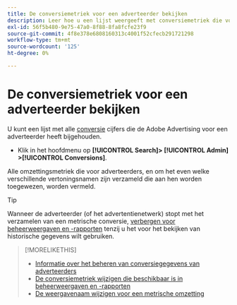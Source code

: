 ```yaml
---
title: De conversiemetriek voor een adverteerder bekijken
description: Leer hoe u een lijst weergeeft met conversiemetriek die voor een adverteerder wordt bijgehouden.
exl-id: 56f5b480-9e75-47a0-8f88-8fa8fcfe23f9
source-git-commit: 4f8e378e6808160313c4001f52cfecb291721298
workflow-type: tm+mt
source-wordcount: '125'
ht-degree: 0%

---
```


# De conversiemetriek voor een adverteerder bekijken

U kunt een lijst met alle [conversie](/help/search-social-commerce/glossary.md#c-d) cijfers die de Adobe Advertising voor een adverteerder heeft bijgehouden.

* Klik in het hoofdmenu op **[!UICONTROL Search]> [!UICONTROL Admin] >[!UICONTROL Conversions]**.

Alle omzettingsmetriek die voor adverteerders, en om het even welke verschillende vertoningsnamen zijn verzameld die aan hen worden toegewezen, worden vermeld.

>[!TIP]
>
>Wanneer de adverteerder (of het advertentienetwerk) stopt met het verzamelen van een metrische conversie, [verbergen voor beheerweergaven en -rapporten](conversion-metric-edit-available.md) tenzij u het voor het bekijken van historische gegevens wilt gebruiken.

>[!MORELIKETHIS]
>
>* [Informatie over het beheren van conversiegegevens van adverteerders](conversion-metric-about.md)
>* [De conversiemetriek wijzigen die beschikbaar is in beheerweergaven en -rapporten](conversion-metric-edit-available.md)
>* [De weergavenaam wijzigen voor een metrische omzetting](conversion-metric-edit-display-name.md)
